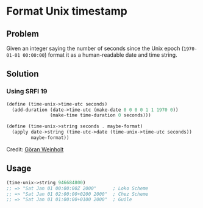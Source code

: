 # Format Unix timestamp

## Problem

Given an integer saying the number of seconds since the Unix epoch
(`1970-01-01 00:00:00`) format it as a human-readable date and time
string.

## Solution

### Using SRFI 19

```Scheme
(define (time-unix->time-utc seconds)
  (add-duration (date->time-utc (make-date 0 0 0 0 1 1 1970 0))
                (make-time time-duration 0 seconds)))

(define (time-unix->string seconds . maybe-format)
  (apply date->string (time-utc->date (time-unix->time-utc seconds))
         maybe-format))
```

Credit: [Göran Weinholt](https://weinholt.se/)

## Usage

```Scheme
(time-unix->string 946684800)
;; => "Sat Jan 01 00:00:00Z 2000"      ; Loko Scheme
;; => "Sat Jan 01 02:00:00+0200 2000"  ; Chez Scheme
;; => "Sat Jan 01 01:00:00+0100 2000"  ; Guile
```
